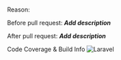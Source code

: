 # <Feature Title>

Reason:

Before pull request:
***Add description***

After pull request:
***Add description***

Code Coverage & Build Info
![Laravel](https://github.com/Binaretech/ugma-today-api/workflows/Laravel/badge.svg?branch=***branch***)